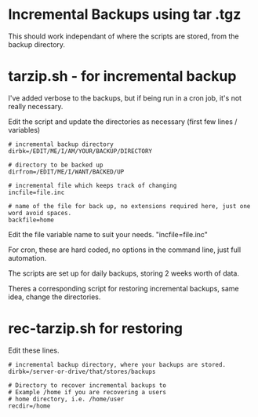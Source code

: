 # Incremental Backups using tar .tgz

This should work independant of where the scripts are stored, from the backup directory.

# tarzip.sh - for incremental backup

I've added verbose to the backups, but if being run in a cron job, it's not really necessary.

Edit the script and update the directories as necessary (first few lines / variables)

~~~
# incremental backup directory
dirbk=/EDIT/ME/I/AM/YOUR/BACKUP/DIRECTORY

# directory to be backed up
dirfrom=/EDIT/ME/I/WANT/BACKED/UP

# incremental file which keeps track of changing
incfile=file.inc

# name of the file for back up, no extensions required here, just one word avoid spaces.
backfile=home
~~~

Edit the file variable name to suit your needs. "incfile=file.inc"

For cron, these are hard coded, no options in the command line, just full automation.

The scripts are set up for daily backups, storing 2 weeks worth of data.

Theres a corresponding script for restoring incremental backups, same idea, change the directories.

# rec-tarzip.sh for restoring

Edit these lines.
~~~
# incremental backup directory, where your backups are stored.
dirbk=/server-or-drive/that/stores/backups

# Directory to recover incremental backups to
# Example /home if you are recovering a users
# home directory, i.e. /home/user
recdir=/home
~~~
